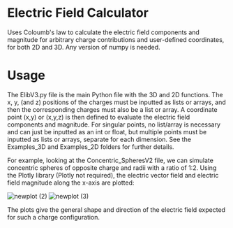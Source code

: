 # Electric Field Calculator
Uses Coloumb's law to calculate the electric field components and magnitude for arbitrary charge contributions and user-defined coordinates, for both 2D and 3D. Any version of numpy is needed.

# Usage
The ElibV3.py file is the main Python file with the 3D and 2D functions. The x, y, (and z) positions of the charges must be inputted as lists or arrays, and then the corresponding charges must also be a list or array. A coordinate point (x,y) or (x,y,z) is then defined to evaluate the electric field components and magnitude. For singular points, no list/array is necessary and can just be inputted as an int or float, but multiple points must be inputted as lists or arrays, separate for each dimension. See the Examples_3D and Examples_2D folders for further details. 

For example, looking at the Concentric_SpheresV2 file, we can simulate concentric spheres of opposite charge and radii with a ratio of 1:2. Using the Plotly library (Plotly not required), the electric vector field and electric field magnitude along the x-axis are plotted:


![newplot (2)](https://github.com/user-attachments/assets/673b9ec3-d4d5-4196-8cac-2fa778cf08b7)
![newplot (3)](https://github.com/user-attachments/assets/e0dbb71c-c8cf-4807-84ae-86979ffebe53)

The plots give the general shape and direction of the electric field expected for such a charge configuration.
